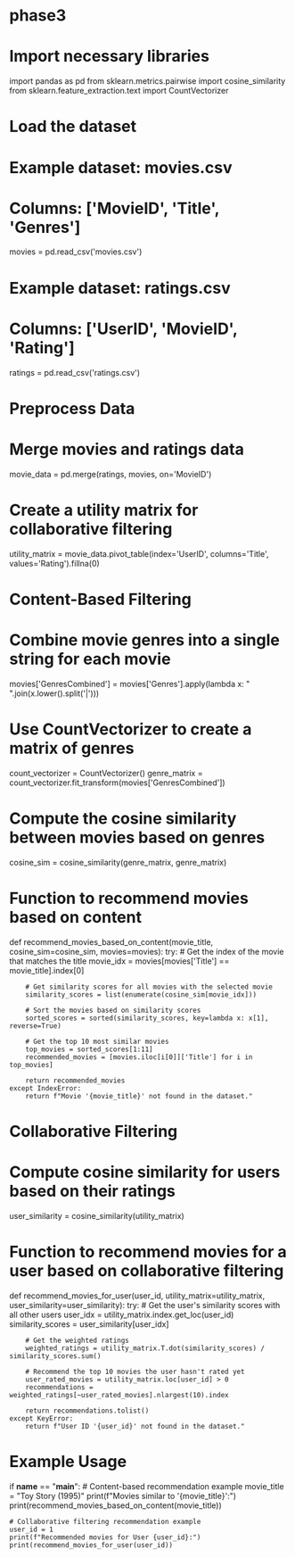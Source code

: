 # phase3
# Import necessary libraries
import pandas as pd
from sklearn.metrics.pairwise import cosine_similarity
from sklearn.feature_extraction.text import CountVectorizer

# Load the dataset
# Example dataset: movies.csv
# Columns: ['MovieID', 'Title', 'Genres']
movies = pd.read_csv('movies.csv')

# Example dataset: ratings.csv
# Columns: ['UserID', 'MovieID', 'Rating']
ratings = pd.read_csv('ratings.csv')

# Preprocess Data
# Merge movies and ratings data
movie_data = pd.merge(ratings, movies, on='MovieID')

# Create a utility matrix for collaborative filtering
utility_matrix = movie_data.pivot_table(index='UserID', columns='Title', values='Rating').fillna(0)

# Content-Based Filtering
# Combine movie genres into a single string for each movie
movies['GenresCombined'] = movies['Genres'].apply(lambda x: " ".join(x.lower().split('|')))

# Use CountVectorizer to create a matrix of genres
count_vectorizer = CountVectorizer()
genre_matrix = count_vectorizer.fit_transform(movies['GenresCombined'])

# Compute the cosine similarity between movies based on genres
cosine_sim = cosine_similarity(genre_matrix, genre_matrix)

# Function to recommend movies based on content
def recommend_movies_based_on_content(movie_title, cosine_sim=cosine_sim, movies=movies):
    try:
        # Get the index of the movie that matches the title
        movie_idx = movies[movies['Title'] == movie_title].index[0]

        # Get similarity scores for all movies with the selected movie
        similarity_scores = list(enumerate(cosine_sim[movie_idx]))

        # Sort the movies based on similarity scores
        sorted_scores = sorted(similarity_scores, key=lambda x: x[1], reverse=True)

        # Get the top 10 most similar movies
        top_movies = sorted_scores[1:11]
        recommended_movies = [movies.iloc[i[0]]['Title'] for i in top_movies]

        return recommended_movies
    except IndexError:
        return f"Movie '{movie_title}' not found in the dataset."

# Collaborative Filtering
# Compute cosine similarity for users based on their ratings
user_similarity = cosine_similarity(utility_matrix)

# Function to recommend movies for a user based on collaborative filtering
def recommend_movies_for_user(user_id, utility_matrix=utility_matrix, user_similarity=user_similarity):
    try:
        # Get the user's similarity scores with all other users
        user_idx = utility_matrix.index.get_loc(user_id)
        similarity_scores = user_similarity[user_idx]

        # Get the weighted ratings
        weighted_ratings = utility_matrix.T.dot(similarity_scores) / similarity_scores.sum()

        # Recommend the top 10 movies the user hasn't rated yet
        user_rated_movies = utility_matrix.loc[user_id] > 0
        recommendations = weighted_ratings[~user_rated_movies].nlargest(10).index

        return recommendations.tolist()
    except KeyError:
        return f"User ID '{user_id}' not found in the dataset."

# Example Usage
if __name__ == "__main__":
    # Content-based recommendation example
    movie_title = "Toy Story (1995)"
    print(f"Movies similar to '{movie_title}':")
    print(recommend_movies_based_on_content(movie_title))

    # Collaborative filtering recommendation example
    user_id = 1
    print(f"Recommended movies for User {user_id}:")
    print(recommend_movies_for_user(user_id))
